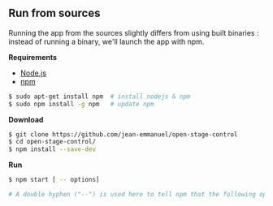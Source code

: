 ## Run from sources

Running the app from the sources slightly differs from using built binaries : instead of running a binary, we'll launch the app with npm.

**Requirements**
- [Node.js](https://nodejs.org/)
- [npm](https://www.npmjs.com/)

```bash
$ sudo apt-get install npm  # install nodejs & npm
$ sudo npm install -g npm   # update npm
```


**Download**
 ```bash
$ git clone https://github.com/jean-emmanuel/open-stage-control
$ cd open-stage-control/
$ npm install --save-dev
 ```

**Run**
  ```bash
$ npm start [ -- options]

# A double hyphen ("--") is used here to tell npm that the following options are to be given to the app.
```

